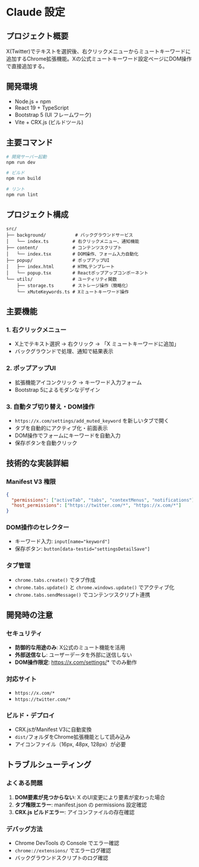 # Claude 設定

## プロジェクト概要
X(Twitter)でテキストを選択後、右クリックメニューからミュートキーワードに追加するChrome拡張機能。Xの公式ミュートキーワード設定ページにDOM操作で直接追加する。

## 開発環境
- Node.js + npm
- React 19 + TypeScript 
- Bootstrap 5 (UI フレームワーク)
- Vite + CRX.js (ビルドツール)

## 主要コマンド
```bash
# 開発サーバー起動
npm run dev

# ビルド
npm run build

# リント  
npm run lint
```

## プロジェクト構成
```
src/
├── background/           # バックグラウンドサービス
│   └── index.ts         # 右クリックメニュー、通知機能
├── content/             # コンテンツスクリプト
│   └── index.tsx        # DOM操作、フォーム入力自動化
├── popup/               # ポップアップUI
│   ├── index.html       # HTMLテンプレート
│   └── popup.tsx        # Reactポップアップコンポーネント
└── utils/               # ユーティリティ関数
    ├── storage.ts       # ストレージ操作（簡略化）
    └── xMuteKeywords.ts # Xミュートキーワード操作
```

## 主要機能

### 1. 右クリックメニュー
- X上でテキスト選択 → 右クリック → 「X ミュートキーワードに追加」
- バックグラウンドで処理、通知で結果表示

### 2. ポップアップUI  
- 拡張機能アイコンクリック → キーワード入力フォーム
- Bootstrap 5によるモダンなデザイン

### 3. 自動タブ切り替え・DOM操作
- `https://x.com/settings/add_muted_keyword` を新しいタブで開く
- タブを自動的にアクティブ化・前面表示
- DOM操作でフォームにキーワードを自動入力
- 保存ボタンを自動クリック

## 技術的な実装詳細

### Manifest V3 権限
```json
{
  "permissions": ["activeTab", "tabs", "contextMenus", "notifications"],
  "host_permissions": ["https://twitter.com/*", "https://x.com/*"]
}
```

### DOM操作のセレクター
- キーワード入力: `input[name="keyword"]`
- 保存ボタン: `button[data-testid="settingsDetailSave"]`

### タブ管理
- `chrome.tabs.create()` でタブ作成
- `chrome.tabs.update()` と `chrome.windows.update()` でアクティブ化
- `chrome.tabs.sendMessage()` でコンテンツスクリプト連携

## 開発時の注意

### セキュリティ
- **防御的な用途のみ**: X公式のミュート機能を活用
- **外部送信なし**: ユーザーデータを外部に送信しない
- **DOM操作限定**: https://x.com/settings/* でのみ動作

### 対応サイト
- `https://x.com/*`
- `https://twitter.com/*`

### ビルド・デプロイ
- CRX.jsがManifest V3に自動変換
- `dist/`フォルダをChrome拡張機能として読み込み
- アイコンファイル（16px, 48px, 128px）が必要

## トラブルシューティング

### よくある問題
1. **DOM要素が見つからない**: X のUI変更により要素が変わった場合
2. **タブ権限エラー**: manifest.json の permissions 設定確認
3. **CRX.js ビルドエラー**: アイコンファイルの存在確認

### デバッグ方法
- Chrome DevTools の Console でエラー確認
- `chrome://extensions/` でエラーログ確認  
- バックグラウンドスクリプトのログ確認